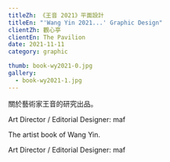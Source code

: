```yaml
---
titleZh: 《王音 2021》平面設計
titleEn: "'Wang Yin 2021...' Graphic Design"
clientZh: 觀心亭
clientEn: The Pavilion
date: 2021-11-11
category: graphic

thumb: book-wy2021-0.jpg
gallery:
  - book-wy2021-1.jpg
---
```


關於藝術家王音的研究出品。

Art Director / Editorial Designer: maf

<!-- lang -->

The artist book of Wang Yin.

Art Director / Editorial Designer: maf
